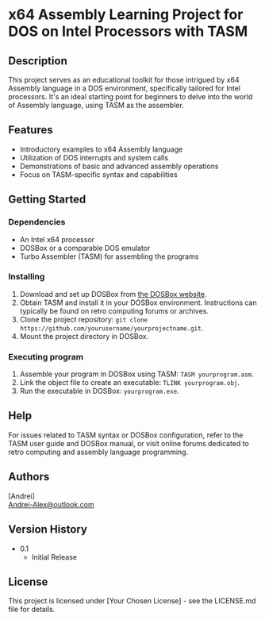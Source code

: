# x64 Assembly Learning Project for DOS on Intel Processors with TASM

## Description
This project serves as an educational toolkit for those intrigued by x64 Assembly language in a DOS environment, specifically tailored for Intel processors. It's an ideal starting point for beginners to delve into the world of Assembly language, using TASM as the assembler.

## Features
- Introductory examples to x64 Assembly language
- Utilization of DOS interrupts and system calls
- Demonstrations of basic and advanced assembly operations
- Focus on TASM-specific syntax and capabilities

## Getting Started

### Dependencies
- An Intel x64 processor
- DOSBox or a comparable DOS emulator
- Turbo Assembler (TASM) for assembling the programs

### Installing
1. Download and set up DOSBox from [the DOSBox website](https://www.dosbox.com/).
2. Obtain TASM and install it in your DOSBox environment. Instructions can typically be found on retro computing forums or archives.
3. Clone the project repository: `git clone https://github.com/yourusername/yourprojectname.git`.
4. Mount the project directory in DOSBox.

### Executing program
1. Assemble your program in DOSBox using TASM: `TASM yourprogram.asm`.
2. Link the object file to create an executable: `TLINK yourprogram.obj`.
3. Run the executable in DOSBox: `yourprogram.exe`.

## Help
For issues related to TASM syntax or DOSBox configuration, refer to the TASM user guide and DOSBox manual, or visit online forums dedicated to retro computing and assembly language programming.

## Authors
[Andrei]  
[Andrei-Alex@outlook.com](mailto:Andrei-Alex@outlook.com)

## Version History
* 0.1
    * Initial Release

## License
This project is licensed under [Your Chosen License] - see the LICENSE.md file for details.
